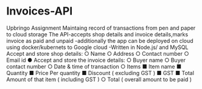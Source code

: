 # Invoices-API
Upbringo Assignment
Maintaing record of transactions from  pen and paper to cloud storage
The API-accepts shop details and invoice details,marks invoice as paid and unpaid
-additionally the app can be deployed on cloud using docker/kubernets to Google cloud
-Written in Node.js/ and MySQL
Accept and store shop details:
 ○ Name
 ○ Address
 ○ Contact number
 ○ Email id
● Accept and store the invoice details:
 ○ Buyer name
 ○ Buyer contact number
 ○ Date & time of transaction
 ○ Items
■ Item name
■ Quantity
■ Price Per quantity
■ Discount ( excluding GST )
■ GST
■ Total Amount of that item ( including GST )
○ Total ( overall amount to be paid )
